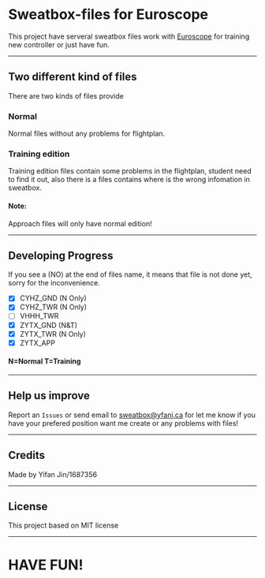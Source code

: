 # **Sweatbox-files for Euroscope**

This project have serveral sweatbox files work with [Euroscope](https://euroscope.hu) for training new controller or just have fun.

---

## **Two different kind of files**

There are two kinds of files provide

### Normal

Normal files without any problems for flightplan.

### Training edition

Training edition files contain some problems in the flightplan, student need to find it out, also there is a files contains where is the wrong infomation in sweatbox.

#### Note:
Approach files will only have normal edition!

---

## **Developing Progress**
If you see a (NO) at the end of files name, it means that file is not done yet, sorry for the inconvenience.

- [x] CYHZ_GND (N Only)
- [x] CYHZ_TWR (N Only)
- [ ] VHHH_TWR
- [x] ZYTX_GND (N&T)
- [x] ZYTX_TWR (N Only)
- [x] ZYTX_APP

#### <spam style="color-red"> N=Normal T=Training </spam>

---

## **Help us improve**
Report an ``Issues`` or send email to sweatbox@yfanj.ca for let me know if you have your prefered position want me create or any problems with files!

---

## **Credits**
Made by Yifan Jin/1687356

---

## **License**

This project based on MIT license

---

# **HAVE FUN!**